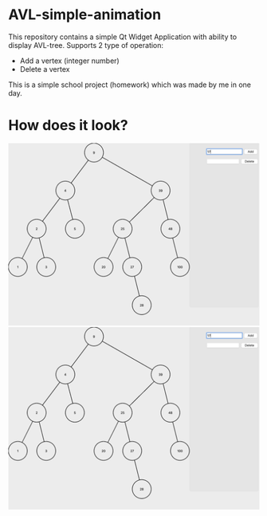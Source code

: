 # AVL-simple-animation

This repository contains a simple Qt Widget Application with ability to display AVL-tree. Supports 2 type of operation:
* Add a vertex (integer number)
* Delete a vertex


This is a simple school project (homework) which was made by me in one day.

<!-- <img src="images/Homework.png" alt="homework" width="350"/> -->


# How does it look?

<img src="images/AVL-1.png" alt="pic_1" width="800"/>

<img src="images/AVL-2.png" alt="pic_1" width="800"/>
